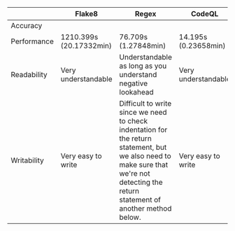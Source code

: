 || Flake8 | Regex | CodeQL |
|---|---|---|---|
Accuracy | | | |
Performance | 1210.399s (20.17332min) | 76.709s (1.27848min) | 14.195s (0.23658min) |
Readability | Very understandable | Understandable as long as you understand negative lookahead | Very understandable |
Writability | Very easy to write | Difficult to write since we need to check indentation for the return statement, but we also need to make sure that we're not detecting the return statement of another method below. | Very easy to write |